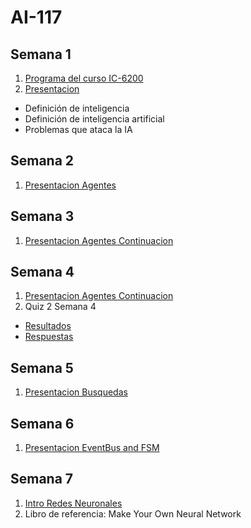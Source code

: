 # AI-117
## Semana 1
1. [Programa del curso IC-6200](https://docs.google.com/document/d/1T48Pw1-uIwo1g4P5StoBqzob8uBRRNKdGshaJWEeMYc/edit?usp=sharing)
2. [Presentacion](https://docs.google.com/presentation/d/1fAmenEQJVK7n-1c2uTJN85nlTARINquFqVtIdlVR7EU/edit?usp=sharing)
  * Definición de inteligencia
  * Definición de inteligencia artificial
  * Problemas que ataca la IA

## Semana 2
1. [Presentacion Agentes](https://docs.google.com/presentation/d/11i6612LD3kZkCb0NulPNPO9mUONOtVYpLT8HWUUH2Zo/edit?usp=sharing)

## Semana 3
1. [Presentacion Agentes Continuacion](https://docs.google.com/presentation/d/1JPrkiH9_hNFdsZbc6EFGKr-Kp12oYVafG7Wl-oERHec/edit?usp=sharing)
 
## Semana 4
1. [Presentacion Agentes Continuacion](https://docs.google.com/presentation/d/14Pl_-7M2Naqi7eJzLXQ5Clz7kiqFELoCSMzyPZRNzVM/edit?usp=sharing)
2. Quiz 2 Semana 4
  * [Resultados](https://github.com/luiskarlos/IA-217/blob/master/evaluaciones/quices/quiz-Quiz2Semana4-full.csv)
  * [Respuestas](https://docs.google.com/document/d/1UEkiH2Ye28hX4jomJlfR1ASq60LrLiLC3kwqyCC167k/edit?usp=sharing)
 

## Semana 5
1. [Presentacion Busquedas](https://docs.google.com/presentation/d/1MiNix5OxsSW0JAQdRzAl1ximJTVaE2k7mSbMjJdwzjs/edit?usp=sharing)

## Semana 6
1. [Presentacion EventBus and FSM](https://docs.google.com/presentation/d/1kfhxRfBjKk2Kt_UZzK2veMzkNXnPpIiMPXbptEhSGIg/edit?usp=sharing)

## Semana 7
1. [Intro Redes Neuronales](https://docs.google.com/presentation/d/1AGbZPXRTxT8_iVY63XcvGgCuyK1qZYNk1FyLi_gMHEA/edit?usp=sharing)
1. Libro de referencia: Make Your Own Neural Network
